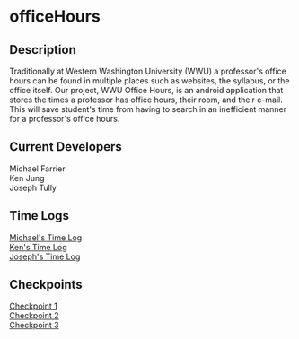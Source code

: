 # officeHours

## Description

Traditionally at Western Washington University (WWU) a professor's office hours can be found in multiple places such as websites, the syllabus, or the office itself.
Our project, WWU Office Hours, is an android application that stores the times a professor has office hours, their room, and their e-mail. This will save student's time from having to search
in an inefficient manner for a professor's office hours.

## Current Developers

Michael Farrier  
Ken Jung  
Joseph Tully  

## Time Logs

[Michael's Time Log](https://gitlab.cs.wwu.edu/farriem/officehours/wikis/Michael's-Time-Log)  
[Ken's Time Log](https://gitlab.cs.wwu.edu/farriem/officehours/wikis/Ken's-Time-Log)  
[Joseph's Time Log](https://gitlab.cs.wwu.edu/farriem/officehours/wikis/Joseph's-Time-log)  

## Checkpoints

[Checkpoint 1](https://gitlab.cs.wwu.edu/farriem/officehours/wikis/Checkpoint-1)  
[Checkpoint 2](https://gitlab.cs.wwu.edu/farriem/officehours/wikis/Checkpoint-2)  
[Checkpoint 3](https://gitlab.cs.wwu.edu/farriem/officehours/wikis/Checkpoint-3)